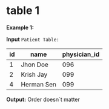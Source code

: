 # table 1

**Example 1:**

**Input**
```Patient Table:```

id | name | physician_id
---|------|------------
1|Jhon Doe|096
2|Krish Jay|099
4|Herman Sen|099

**Output:** Order doesn`t matter